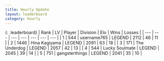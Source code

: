 ```yaml
---
title: Hourly Update
layout: leaderboard
category: hourly
---
```


{: .leaderboard}
| Rank | LV | Player | Division | Elo | Wins | Losses |
| --- | --- | --- | --- | --- | --- | --- |
| <span data-change="0">1</span> | 544 | <span title="ID: 188640">username765</span> | LEGEND | <span data-change="0">2112</span> | <span data-change="0">46</span> | <span data-change="0">11</span> |
| <span data-change="0">2</span> | 1446 | <span title="ID: 315148">Hina Kagiyama</span> | LEGEND | <span data-change="0">2091</span> | <span data-change="0">63</span> | <span data-change="0">18</span> |
| <span data-change="0">3</span> | 171 | <span title="ID: 514789">The Underdog</span> | LEGEND | <span data-change="0">2057</span> | <span data-change="0">42</span> | <span data-change="0">13</span> |
| <span data-change="2">4</span> | 544 | <span title="ID: 518429">Lucky Soulmate</span> | LEGEND | <span data-change="24">2045</span> | <span data-change="3">39</span> | <span data-change="0">14</span> |
| <span data-change="-1">5</span> | 751 | <span title="ID: 92077">gangsterthings</span> | LEGEND | <span data-change="0">2041</span> | <span data-change="0">35</span> | <span data-change="0">10</span> |